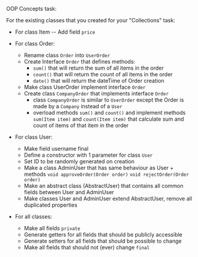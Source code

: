 OOP Concepts task:

For the existing classes that you created for your "Collections" task:
- For class Item
    -- Add field `price`

- For class Order:
    - Rename class `Order` into `UserOrder`
    - Create Interface `Order` that defines methods:
        - `sum()` that will return the sum of all items in the order
        - `count()` that will return the count of all items in the order
        - `date()` that will return the dateTime of Order creation
    - Make class UserOrder implement interface `Order`
    - Create class `CompanyOrder` that implements interface `Order`
        - class `CompanyOrder` is similar to `UserOrder` except the Order is made by a `Company` instead of a `User`
        - overload methods `sum()` and `count()` and implement methods `sum(Item item)` and `count(Item item)`
        that calculate sum and count of items of that item in the order

- For class User:
    - Make field username final
    - Define a constructor with 1 parameter for class `User`
    - Set ID to be randomly generated on creation
    - Make a class AdminUser that has same behaviour as User + methods `void approveOrder(Order order)` `void rejectOrder(Order order)`
    - Make an abstract class (AbstractUser) that contains all common fields between User and AdminUser
    - Make classes User and AdminUser extend AbstractUser, remove all duplicated properties

- For all classes:
    - Make all fields `private`
    - Generate getters for all fields that should be publicly accessible
    - Generate setters for all fields that should be possible to change
    - Make all fields that should not (ever) change `final`